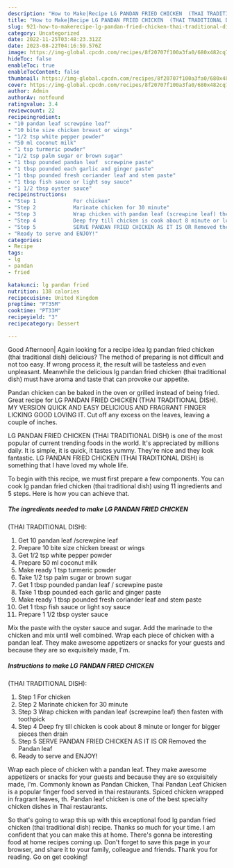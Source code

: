 ```yaml
---
description: "How to Make|Recipe LG PANDAN FRIED CHICKEN  (THAI TRADITIONAL DISH) {That is Special"
title: "How to Make|Recipe LG PANDAN FRIED CHICKEN  (THAI TRADITIONAL DISH) {That is Special"
slug: 921-how-to-makerecipe-lg-pandan-fried-chicken-thai-traditional-dish-that-is-special
category: Uncategorized
date: 2022-11-25T03:48:23.312Z
date: 2023-08-22T04:16:59.576Z
image: https://img-global.cpcdn.com/recipes/8f20707f100a3fa0/680x482cq70/lg-pandan-fried-chicken-thai-traditional-dish-recipe-main-photo.jpg
hideToc: false
enableToc: true
enableTocContent: false
thumbnail: https://img-global.cpcdn.com/recipes/8f20707f100a3fa0/680x482cq70/lg-pandan-fried-chicken-thai-traditional-dish-recipe-main-photo.jpg
cover: https://img-global.cpcdn.com/recipes/8f20707f100a3fa0/680x482cq70/lg-pandan-fried-chicken-thai-traditional-dish-recipe-main-photo.jpg
author: Admin
authorAv: notfound
ratingvalue: 3.4
reviewcount: 22
recipeingredient:
- "10 pandan leaf screwpine leaf"
- "10 bite size chicken breast or wings"
- "1/2 tsp white pepper powder"
- "50 ml coconut milk"
- "1 tsp turmeric powder"
- "1/2 tsp palm sugar or brown sugar"
- "1 tbsp pounded pandan leaf  screwpine paste"
- "1 tbsp pounded each garlic and ginger paste"
- "1 tbsp pounded fresh coriander leaf and stem paste"
- "1 tbsp fish sauce or light soy sauce"
- "1 1/2 tbsp oyster sauce"
recipeinstructions:
- "Step 1            For chicken"
- "Step 2            Marinate chicken for 30 minute"
- "Step 3            Wrap chicken with pandan leaf (screwpine leaf) then fasten with toothpick"
- "Step 4            Deep fry till chicken is cook about 8 minute or longer for bigger pieces then drain"
- "Step 5            SERVE PANDAN FRIED CHICKEN AS IT IS OR Removed the Pandan leaf"
- "Ready to serve and ENJOY!"
categories:
- Recipe
tags:
- lg
- pandan
- fried

katakunci: lg pandan fried 
nutrition: 138 calories
recipecuisine: United Kingdom
preptime: "PT35M"
cooktime: "PT33M"
recipeyield: "3"
recipecategory: Dessert

---
```



Good Afternoon| Again looking for a recipe idea lg pandan fried chicken 
(thai traditional dish) delicious? The method of preparing is not difficult and not too easy. If wrong process it, the result will be tasteless and even unpleasant. Meanwhile the delicious lg pandan fried chicken 
(thai traditional dish) must have aroma and taste that can provoke our appetite.





Pandan chicken can be baked in the oven or grilled instead of being fried. Great recipe for LG PANDAN FRIED CHICKEN (THAI TRADITIONAL DISH). MY VERSION QUICK AND EASY DELICIOUS AND FRAGRANT FINGER LICKING GOOD LOVING IT. Cut off any excess on the leaves, leaving a couple of inches.

LG PANDAN FRIED CHICKEN 
(THAI TRADITIONAL DISH) is one of the most popular of current trending foods in the world. It's appreciated by millions daily. It is simple, it is quick, it tastes yummy. They're nice and they look fantastic. LG PANDAN FRIED CHICKEN 
(THAI TRADITIONAL DISH) is something that I have loved my whole life.


To begin with this recipe, we must first prepare a few components. You can cook lg pandan fried chicken 
(thai traditional dish) using 11 ingredients and 5 steps. Here is how you can achieve that.

<!--inarticleads1-->

##### The ingredients needed to make LG PANDAN FRIED CHICKEN 
(THAI TRADITIONAL DISH):

1. Get 10 pandan leaf /screwpine leaf
1. Prepare 10 bite size chicken breast or wings
1. Get 1/2 tsp white pepper powder
1. Prepare 50 ml coconut milk
1. Make ready 1 tsp turmeric powder
1. Take 1/2 tsp palm sugar or brown sugar
1. Get 1 tbsp pounded pandan leaf / screwpine paste
1. Take 1 tbsp pounded each garlic and ginger paste
1. Make ready 1 tbsp pounded fresh coriander leaf and stem paste
1. Get 1 tbsp fish sauce or light soy sauce
1. Prepare 1 1/2 tbsp oyster sauce


Mix the paste with the oyster sauce and sugar. Add the marinade to the chicken and mix until well combined. Wrap each piece of chicken with a pandan leaf. They make awesome appetizers or snacks for your guests and because they are so exquisitely made, I&#39;m. 

<!--inarticleads2-->

##### Instructions to make LG PANDAN FRIED CHICKEN 
(THAI TRADITIONAL DISH):

1. Step 1            For chicken
1. Step 2            Marinate chicken for 30 minute
1. Step 3            Wrap chicken with pandan leaf (screwpine leaf) then fasten with toothpick
1. Step 4            Deep fry till chicken is cook about 8 minute or longer for bigger pieces then drain
1. Step 5            SERVE PANDAN FRIED CHICKEN AS IT IS OR Removed the Pandan leaf
1. Ready to serve and ENJOY!

Wrap each piece of chicken with a pandan leaf. They make awesome appetizers or snacks for your guests and because they are so exquisitely made, I&#39;m. Commonly known as Pandan Chicken, Thai Pandan Leaf Chicken is a popular finger food served in thai restaurants. Spiced chicken wrapped in fragrant leaves, th. Pandan leaf chicken is one of the best specialty chicken dishes in Thai restaurants. 

So that's going to wrap this up with this exceptional food lg pandan fried chicken 
(thai traditional dish) recipe. Thanks so much for your time. I am confident that you can make this at home. There's gonna be interesting food at home recipes coming up. Don't forget to save this page in your browser, and share it to your family, colleague and friends. Thank you for reading. Go on get cooking!
